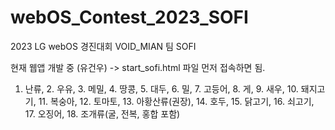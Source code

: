 # webOS_Contest_2023_SOFI
2023 LG webOS 경진대회 VOID_MIAN 팀 SOFI

현재 웹앱 개발 중 (유건우) -> start_sofi.html 파일 먼저 접속하면 됨.

1. 난류, 2. 우유, 3. 메밀, 4. 땅콩, 5. 대두, 6. 밀, 7. 고등어, 8. 게, 9. 새우, 10. 돼지고기, 11. 복숭아, 12. 토마토, 13. 아황산류(권장), 14. 호두, 15. 닭고기, 16. 쇠고기, 17. 오징어, 18. 조개류(굴, 전복, 홍합 포함)
